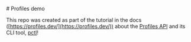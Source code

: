 # Profiles demo

This repo was created as part of the tutorial in the docs ([https://profiles.dev/](https://profiles.dev/)) about the
[Profiles API](https://github.com/weaveworks/profiles) and its CLI tool, [pctl](https://github.com/weaveworks/pctl)!
